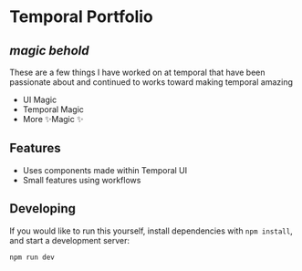 # Temporal Portfolio

## _magic behold_

These are a few things I have worked on at temporal that have been passionate about and continued to works toward making temporal amazing

- UI Magic
- Temporal Magic
- More ✨Magic ✨

## Features

- Uses components made within Temporal UI
- Small features using workflows

## Developing

If you would like to run this yourself, install dependencies with `npm install`, and start a development server:

```bash
npm run dev
```
